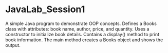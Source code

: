 # JavaLab_Session1
A simple Java program to demonstrate OOP concepts.  Defines a Books class with attributes: book name, author, price, and quantity.  Uses a constructor to initialize book details.  Contains a display() method to print book information.  The main method creates a Books object and shows the output.
